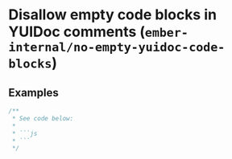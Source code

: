 # Disallow empty code blocks in YUIDoc comments (`ember-internal/no-empty-yuidoc-code-blocks`)

<!-- end auto-generated rule header -->

## Examples

```js
/**
 * See code below:
 *
 * ```js
 * ```
 */
```
